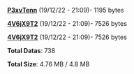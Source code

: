 [**P3xvTenn**](/data/P3xvTenn.txt) (19/12/22 - 21:09)- 1195 bytes

[**4V6jX9T2**](/data/4V6jX9T2.txt) (19/12/22 - 21:09)- 7526 bytes

[**4V6jX9T2**](/data/4V6jX9T2.txt) (19/12/22 - 21:09)- 7526 bytes

**Total Datas**: 738

**Total Size**: 4.76 MB / 4.8 MB